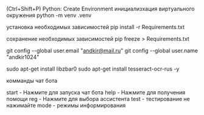  (Ctrl+Shift+P) Python: Create Environment
инициализхация виртуального окружения
python -m venv .venv

установка необходимых зависимостей
pip install -r Requirements.txt

сохранение необходимых зависимостей
pip freeze > Requirements.txt

git config --global user.email "andkir@mail.ru"
git config --global user.name "andkir1024"

sudo apt-get install libzbar0
sudo apt-get install tesseract-ocr-rus -y

комманды чат бота

start - Нажмите для запуска чат бота
help - Нажмите для получения помощи
reg - Нажмите для выбора ассистента
test - тестирование не нажимайте
mode - режимы информирования